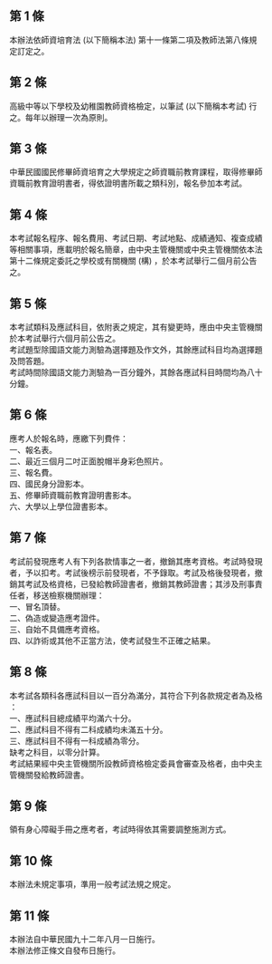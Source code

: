 第 1 條
-------
本辦法依師資培育法 (以下簡稱本法) 第十一條第二項及教師法第八條規  
定訂定之。

第 2 條
-------
高級中等以下學校及幼稚園教師資格檢定，以筆試 (以下簡稱本考試) 行  
之。每年以辦理一次為原則。

第 3 條
-------
中華民國國民修畢師資培育之大學規定之師資職前教育課程，取得修畢師  
資職前教育證明書者，得依證明書所載之類科別，報名參加本考試。

第 4 條
-------
本考試報名程序、報名費用、考試日期、考試地點、成績通知、複查成績  
等相關事項，應載明於報名簡章，由中央主管機關或中央主管機關依本法  
第十二條規定委託之學校或有關機關 (構) ，於本考試舉行二個月前公告  
之。

第 5 條
-------
本考試類科及應試科目，依附表之規定，其有變更時，應由中央主管機關  
於本考試舉行六個月前公告之。  
考試題型除國語文能力測驗為選擇題及作文外，其餘應試科目均為選擇題  
及問答題。  
考試時間除國語文能力測驗為一百分鐘外，其餘各應試科目時間均為八十  
分鐘。

第 6 條
-------
應考人於報名時，應繳下列費件：  
一、報名表。  
二、最近三個月二吋正面脫帽半身彩色照片。  
三、報名費。  
四、國民身分證影本。  
五、修畢師資職前教育證明書影本。  
六、大學以上學位證書影本。

第 7 條
-------
考試前發現應考人有下列各款情事之一者，撤銷其應考資格。考試時發現  
者，予以扣考。考試後榜示前發現者，不予錄取。考試及格後發現者，撤  
銷其考試及格資格，已發給教師證書者，撤銷其教師證書；其涉及刑事責  
任者，移送檢察機關辦理：  
一、冒名頂替。  
二、偽造或變造應考證件。  
三、自始不具備應考資格。  
四、以詐術或其他不正當方法，使考試發生不正確之結果。

第 8 條
-------
本考試各類科各應試科目以一百分為滿分，其符合下列各款規定者為及格  
：  
一、應試科目總成績平均滿六十分。  
二、應試科目不得有二科成績均未滿五十分。  
三、應試科目不得有一科成績為零分。  
缺考之科目，以零分計算。  
考試結果經中央主管機關所設教師資格檢定委員會審查及格者，由中央主  
管機關發給教師證書。

第 9 條
-------
領有身心障礙手冊之應考者，考試時得依其需要調整施測方式。

第 10 條
--------
本辦法未規定事項，準用一般考試法規之規定。

第 11 條
--------
本辦法自中華民國九十二年八月一日施行。  
本辦法修正條文自發布日施行。

